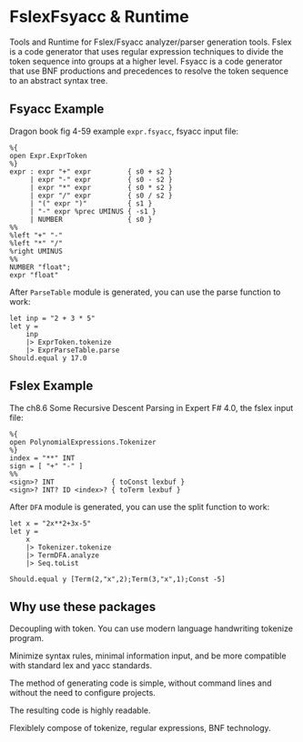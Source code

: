 # FslexFsyacc & Runtime

Tools and Runtime for Fslex/Fsyacc analyzer/parser generation tools. Fslex is a code generator that uses regular expression techniques to divide the token sequence into groups at a higher level. Fsyacc is a code generator that use BNF productions and precedences to resolve the token sequence to an abstract syntax tree.

## Fsyacc Example

Dragon book fig 4-59 example `expr.fsyacc`, fsyacc input file:

```fsyacc
%{
open Expr.ExprToken
%}
expr : expr "+" expr         { s0 + s2 }
     | expr "-" expr         { s0 - s2 }
     | expr "*" expr         { s0 * s2 }
     | expr "/" expr         { s0 / s2 }
     | "(" expr ")"          { s1 }
     | "-" expr %prec UMINUS { -s1 }
     | NUMBER                { s0 }
%%
%left "+" "-"
%left "*" "/"
%right UMINUS
%%
NUMBER "float";
expr "float"
```

After `ParseTable` module is generated, you can use the parse function to work:

```F#
let inp = "2 + 3 * 5"
let y = 
    inp
    |> ExprToken.tokenize
    |> ExprParseTable.parse
Should.equal y 17.0
```

## Fslex Example

The ch8.6 Some Recursive Descent Parsing in Expert F# 4.0, the fslex input file:

```fslex
%{
open PolynomialExpressions.Tokenizer
%}
index = "**" INT
sign = [ "+" "-" ]
%%
<sign>? INT              { toConst lexbuf }
<sign>? INT? ID <index>? { toTerm lexbuf }
```

After `DFA` module is generated, you can use the split function to work:

```F#
let x = "2x**2+3x-5"
let y = 
    x 
    |> Tokenizer.tokenize
    |> TermDFA.analyze
    |> Seq.toList

Should.equal y [Term(2,"x",2);Term(3,"x",1);Const -5]
```

## Why use these packages

Decoupling with token. You can use modern language handwriting tokenize program.

Minimize syntax rules, minimal information input, and be more compatible with standard lex and yacc standards.

The method of generating code is simple, without command lines and without the need to configure projects.

The resulting code is highly readable.

Flexiblely compose of tokenize, regular expressions, BNF technology.